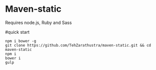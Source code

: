 # Maven-static

Requires node.js, Ruby and Sass

#quick start
```
npm i bower -g
git clone https://github.com/TehZarathustra/maven-static.git && cd maven-static
npm i
bower i
gulp
```
